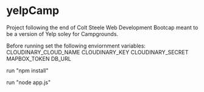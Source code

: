 # yelpCamp
Project following the end of Colt Steele Web Development Bootcap meant to be a version of Yelp soley for Campgrounds. 

Before running set the following enviornment variables: 
CLOUDINARY_CLOUD_NAME
CLOUDINARY_KEY
CLOUDINARY_SECRET
MAPBOX_TOKEN
DB_URL

run "npm install"

run "node app.js"
